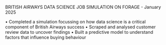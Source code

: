 BRITISH AIRWAYS DATA SCIENCE JOB SIMULATION ON FORAGE - January 2025

•	Completed a simulation focussing on how data science is a critical component of British Airways success
•	Scraped and analysed customer review data to uncover findings
•	Built a predictive model to understand factors that influence buying behaviour
